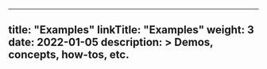 
---
title: "Examples"
linkTitle: "Examples"
weight: 3
date: 2022-01-05
description: >
  Demos, concepts, how-tos, etc.
---
